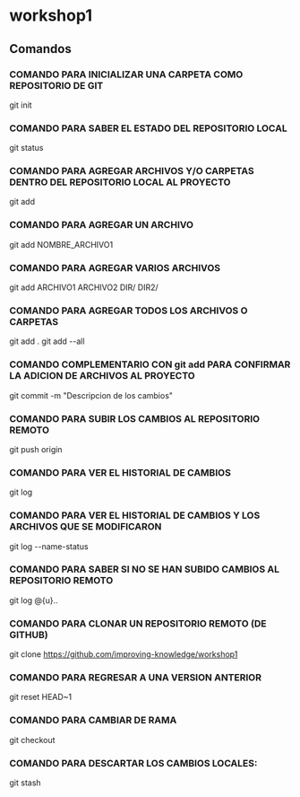 # workshop1

## Comandos
### COMANDO PARA INICIALIZAR UNA CARPETA COMO REPOSITORIO DE GIT
git init
 
### COMANDO PARA SABER EL ESTADO DEL REPOSITORIO LOCAL
git status
 
### COMANDO PARA AGREGAR ARCHIVOS Y/O CARPETAS DENTRO DEL REPOSITORIO LOCAL AL PROYECTO
git add
 
### COMANDO PARA AGREGAR UN ARCHIVO
git add NOMBRE_ARCHIVO1
 
### COMANDO PARA AGREGAR VARIOS ARCHIVOS
git add ARCHIVO1 ARCHIVO2 DIR/ DIR2/
 
### COMANDO PARA AGREGAR TODOS LOS ARCHIVOS O CARPETAS
git add .
git add --all
 
### COMANDO COMPLEMENTARIO CON git add PARA CONFIRMAR LA ADICION DE ARCHIVOS AL PROYECTO  
git commit -m  "Descripcion de los cambios"
 
### COMANDO PARA SUBIR LOS CAMBIOS AL REPOSITORIO REMOTO
git push origin
 
### COMANDO PARA VER EL HISTORIAL DE CAMBIOS
git log
 
### COMANDO PARA VER EL HISTORIAL DE CAMBIOS Y LOS ARCHIVOS QUE SE MODIFICARON
git log --name-status
 
### COMANDO PARA SABER SI NO SE HAN SUBIDO CAMBIOS AL REPOSITORIO REMOTO
git log @{u}..
 
### COMANDO PARA CLONAR UN REPOSITORIO REMOTO (DE GITHUB)
git clone https://github.com/improving-knowledge/workshop1

### COMANDO PARA REGRESAR A UNA VERSION ANTERIOR
git reset HEAD~1

### COMANDO PARA CAMBIAR DE RAMA
git checkout <rama>

### COMANDO PARA DESCARTAR LOS CAMBIOS LOCALES:
git stash